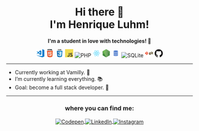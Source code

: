 <h1 align="center">Hi there 👀 <br/> I'm Henrique Luhm! </h1>


<p align="center"><strong>I'm a student in love with technologies! 🖤</strong></p>

<p align="center">
<img src="https://raw.githubusercontent.com/github/explore/80688e429a7d4ef2fca1e82350fe8e3517d3494d/topics/visual-studio-code/visual-studio-code.png" width="22" height="22" alt="Visual Studio Code"  />
<img src="https://raw.githubusercontent.com/github/explore/80688e429a7d4ef2fca1e82350fe8e3517d3494d/topics/html/html.png" width="22" height ="22" alt="HTML5"  />
<img src="https://raw.githubusercontent.com/github/explore/80688e429a7d4ef2fca1e82350fe8e3517d3494d/topics/css/css.png" width="22" height="22" alt="CSS3"  />
<img src="https://raw.githubusercontent.com/github/explore/80688e429a7d4ef2fca1e82350fe8e3517d3494d/topics/javascript/javascript.png" width="22" height="22" alt="JavaScript"  />
<img src="https://cdn4.iconfinder.com/data/icons/scripting-and-programming-languages/512/php-512.png" width="22" height ="22" alt="PHP" />
<img src ="https://raw.githubusercontent.com/github/explore/80688e429a7d4ef2fca1e82350fe8e3517d3494d/topics/react/react.png" width="22" height="22" alt="React"  />
<img src="https://raw.githubusercontent.com/github/explore/80688e429a7d4ef2fca1e82350fe8e3517d3494d/topics/nodejs/nodejs.png" width="22" height="22" alt="Node"  />
<img src="https://raw.githubusercontent.com/github/explore/80688e429a7d4ef2fca1e82350fe8e3517d3494d/topics/sql/sql.png" width="22" height="22" alt="SQL"  />
<img src="https://upload.wikimedia.org/wikipedia/commons/thumb/9/97/Sqlite-square-icon.svg/1200px-Sqlite-square-icon.svg.png" width="22" height="22" alt="SQLite"  />
<img src="https://raw.githubusercontent.com/github/explore/80688e429a7d4ef2fca1e82350fe8e3517d3494d/topics/git/git.png" width="22" height="22" alt="Git"  />
<img src="https://raw.githubusercontent.com/github/explore/78df643247d429f6cc873026c0622819ad797942/topics/github/github.png" width="22" height="22" alt="GitHub"  />

---

- Currently working at Vamilly. 🔎
- I’m currently learning everything. 📚
- Goal: become a full stack developer. 🥅


---

<h3 align="center"><strong>
where you can find me:
</strong></h3>

<p align="center">
<a href="https://codepen.io/henriqueluhm">
<img 
align="center" 
src="https://camo.githubusercontent.com/348b62ca6d92d5c1d058effc21dd0b96362f70a2/68747470733a2f2f63646e2e6a7364656c6976722e6e65742f6e706d2f73696d706c652d69636f6e7340332e302e312f69636f6e732f636f646570656e2e737667"
width="20"
height="20" 
alt="Codepen"
/>
</a>
<a href="https://www.linkedin.com/in/henrique-luhm-a319a71b0/">
<img 
align="center"
src="https://camo.githubusercontent.com/609be48e654a9c8aed1660c2596b04f09ed13aee/68747470733a2f2f63646e2e6a7364656c6976722e6e65742f6e706d2f73696d706c652d69636f6e7340332e302e312f69636f6e732f6c696e6b6564696e2e737667"
width="20"
height="20"
alt="LinkedIn"
/>
</a>
<a href="https://www.instagram.com/henriqueluhm/">
<img 
align="center"
src="https://camo.githubusercontent.com/6a7303cd751618218ce00026d1f25a3dd1461ea6/68747470733a2f2f63646e2e6a7364656c6976722e6e65742f6e706d2f73696d706c652d69636f6e7340332e302e312f69636f6e732f696e7374616772616d2e737667"
width="20"
height="20"
alt="Instagram"
/>
</a>
</p>





